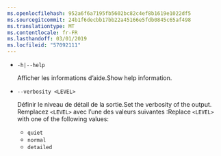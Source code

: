 ```yaml
---
ms.openlocfilehash: 952a6f6a7195fb5602bc82c4ef8b1619e1022df5
ms.sourcegitcommit: 24b1f6decbb17bb22a45166e5fdb0845c65af498
ms.translationtype: MT
ms.contentlocale: fr-FR
ms.lasthandoff: 03/01/2019
ms.locfileid: "57092111"
---
```

* `-h|--help`

  <span data-ttu-id="bf6ef-101">Afficher les informations d’aide.</span><span class="sxs-lookup"><span data-stu-id="bf6ef-101">Show help information.</span></span>

* `--verbosity <LEVEL>`

  <span data-ttu-id="bf6ef-102">Définir le niveau de détail de la sortie.</span><span class="sxs-lookup"><span data-stu-id="bf6ef-102">Set the verbosity of the output.</span></span> <span data-ttu-id="bf6ef-103">Remplacez `<LEVEL>` avec l’une des valeurs suivantes :</span><span class="sxs-lookup"><span data-stu-id="bf6ef-103">Replace `<LEVEL>` with one of the following values:</span></span>
  
  * `quiet`
  * `normal`
  * `detailed`